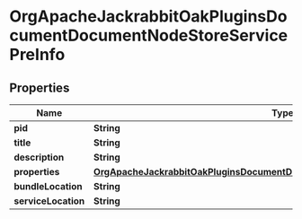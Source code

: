 

# OrgApacheJackrabbitOakPluginsDocumentDocumentNodeStoreServicePreInfo

## Properties

Name | Type | Description | Notes
------------ | ------------- | ------------- | -------------
**pid** | **String** |  |  [optional]
**title** | **String** |  |  [optional]
**description** | **String** |  |  [optional]
**properties** | [**OrgApacheJackrabbitOakPluginsDocumentDocumentNodeStoreServicePreProperties**](OrgApacheJackrabbitOakPluginsDocumentDocumentNodeStoreServicePreProperties.md) |  |  [optional]
**bundleLocation** | **String** |  |  [optional]
**serviceLocation** | **String** |  |  [optional]



